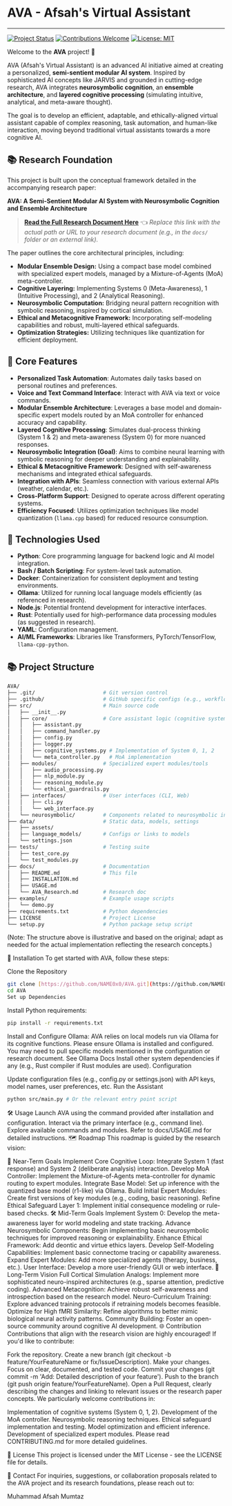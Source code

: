 # AVA - Afsah's Virtual Assistant

---

[![Project Status](https://img.shields.io/badge/status-in%20development-yellow)](https://github.com/NAME0x0/AVA)
[![Contributions Welcome](https://img.shields.io/badge/contributions-welcome-brightgreen)](CONTRIBUTING.md)
[![License: MIT](https://img.shields.io/badge/License-MIT-blue.svg)](LICENSE)

Welcome to the **AVA** project! 🎉

AVA (Afsah's Virtual Assistant) is an advanced AI initiative aimed at creating a personalized, **semi-sentient modular AI system**. Inspired by sophisticated AI concepts like JARVIS and grounded in cutting-edge research, AVA integrates **neurosymbolic cognition**, an **ensemble architecture**, and **layered cognitive processing** (simulating intuitive, analytical, and meta-aware thought).

The goal is to develop an efficient, adaptable, and ethically-aligned virtual assistant capable of complex reasoning, task automation, and human-like interaction, moving beyond traditional virtual assistants towards a more cognitive AI.

## 📚 Research Foundation

This project is built upon the conceptual framework detailed in the accompanying research paper:

**AVA: A Semi-Sentient Modular AI System with Neurosymbolic Cognition and Ensemble Architecture**

> **[Read the Full Research Document Here]([AVA_Research.md])** 👈 *Replace this link with the actual path or URL to your research document (e.g., in the `docs/` folder or an external link).*

The paper outlines the core architectural principles, including:
-   **Modular Ensemble Design:** Using a compact base model combined with specialized expert models, managed by a Mixture-of-Agents (MoA) meta-controller.
-   **Cognitive Layering:** Implementing Systems 0 (Meta-Awareness), 1 (Intuitive Processing), and 2 (Analytical Reasoning).
-   **Neurosymbolic Computation:** Bridging neural pattern recognition with symbolic reasoning, inspired by cortical simulation.
-   **Ethical and Metacognitive Framework:** Incorporating self-modeling capabilities and robust, multi-layered ethical safeguards.
-   **Optimization Strategies:** Utilizing techniques like quantization for efficient deployment.

## 🌟 Core Features

-   **Personalized Task Automation**: Automates daily tasks based on personal routines and preferences.
-   **Voice and Text Command Interface**: Interact with AVA via text or voice commands.
-   **Modular Ensemble Architecture**: Leverages a base model and domain-specific expert models routed by an MoA controller for enhanced accuracy and capability.
-   **Layered Cognitive Processing**: Simulates dual-process thinking (System 1 & 2) and meta-awareness (System 0) for more nuanced responses.
-   **Neurosymbolic Integration (Goal)**: Aims to combine neural learning with symbolic reasoning for deeper understanding and explainability.
-   **Ethical & Metacognitive Framework**: Designed with self-awareness mechanisms and integrated ethical safeguards.
-   **Integration with APIs**: Seamless connection with various external APIs (weather, calendar, etc.).
-   **Cross-Platform Support**: Designed to operate across different operating systems.
-   **Efficiency Focused**: Utilizes optimization techniques like model quantization (`llama.cpp` based) for reduced resource consumption.

## 🚀 Technologies Used

-   **Python**: Core programming language for backend logic and AI model integration.
-   **Bash / Batch Scripting**: For system-level task automation.
-   **Docker**: Containerization for consistent deployment and testing environments.
-   **Ollama**: Utilized for running local language models efficiently (as referenced in research).
-   **Node.js**: Potential frontend development for interactive interfaces.
-   **Rust**: Potentially used for high-performance data processing modules (as suggested in research).
-   **YAML**: Configuration management.
-   **AI/ML Frameworks**: Libraries like Transformers, PyTorch/TensorFlow, `llama-cpp-python`.

## 📚 Project Structure

```bash
AVA/
├── .git/                      # Git version control
├── .github/                   # GitHub specific configs (e.g., workflows)
├── src/                       # Main source code
│   ├── __init__.py
│   ├── core/                  # Core assistant logic (cognitive systems, MoA)
│   │   ├── assistant.py
│   │   ├── command_handler.py
│   │   ├── config.py
│   │   ├── logger.py
│   │   ├── cognitive_systems.py # Implementation of System 0, 1, 2
│   │   └── meta_controller.py   # MoA implementation
│   ├── modules/               # Specialized expert modules/tools
│   │   ├── audio_processing.py
│   │   ├── nlp_module.py
│   │   ├── reasoning_module.py
│   │   └── ethical_guardrails.py
│   ├── interfaces/            # User interfaces (CLI, Web)
│   │   ├── cli.py
│   │   └── web_interface.py
│   └── neurosymbolic/         # Components related to neurosymbolic integration (aspirational)
├── data/                      # Static data, models, settings
│   ├── assets/
│   ├── language_models/       # Configs or links to models
│   └── settings.json
├── tests/                     # Testing suite
│   ├── test_core.py
│   └── test_modules.py
├── docs/                      # Documentation
│   ├── README.md              # This file
│   ├── INSTALLATION.md
│   ├── USAGE.md
│   └── AVA_Research.md        # Research doc
├── examples/                  # Example usage scripts
│   └── demo.py
├── requirements.txt           # Python dependencies
├── LICENSE                    # Project License
└── setup.py                   # Python package setup script
```
(Note: The structure above is illustrative and based on the original; adapt as needed for the actual implementation reflecting the research concepts.)

🔧 Installation
To get started with AVA, follow these steps:

Clone the Repository

```Bash
git clone [https://github.com/NAME0x0/AVA.git](https://github.com/NAME0x0/AVA.git)
cd AVA
Set up Dependencies
```

Install Python requirements:

```Bash
pip install -r requirements.txt
```

Install and Configure Ollama: AVA relies on local models run via Ollama for its cognitive functions. Please ensure Ollama is installed and configured. You may need to pull specific models mentioned in the configuration or research document. See Ollama Docs
Install other system dependencies if any (e.g., Rust compiler if Rust modules are used).
Configuration

Update configuration files (e.g., config.py or settings.json) with API keys, model names, user preferences, etc.
Run the Assistant

```Bash
python src/main.py # Or the relevant entry point script
```

🛠️ Usage
Launch AVA using the command provided after installation and configuration.
Interact via the primary interface (e.g., command line).
Explore available commands and modules. Refer to docs/USAGE.md for detailed instructions.
🗺️ Roadmap
This roadmap is guided by the research vision:

🚀 Near-Term Goals
Implement Core Cognitive Loop: Integrate System 1 (fast response) and System 2 (deliberate analysis) interaction.
Develop MoA Controller: Implement the Mixture-of-Agents meta-controller for dynamic routing to expert modules.
Integrate Base Model: Set up inference with the quantized base model (r1-like) via Ollama.
Build Initial Expert Modules: Create first versions of key modules (e.g., coding, basic reasoning).
Refine Ethical Safeguard Layer 1: Implement initial consequence modeling or rule-based checks.
🛠️ Mid-Term Goals
Implement System 0: Develop the meta-awareness layer for world modeling and state tracking.
Advance Neurosymbolic Components: Begin implementing basic neurosymbolic techniques for improved reasoning or explainability.
Enhance Ethical Framework: Add deontic and virtue ethics layers.
Develop Self-Modeling Capabilities: Implement basic connectome tracing or capability awareness.
Expand Expert Modules: Add more specialized agents (therapy, business, etc.).
User Interface: Develop a more user-friendly GUI or web interface.
🌱 Long-Term Vision
Full Cortical Simulation Analogs: Implement more sophisticated neuro-inspired architectures (e.g., sparse attention, predictive coding).
Advanced Metacognition: Achieve robust self-awareness and introspection based on the research model.
Neuro-Curriculum Training: Explore advanced training protocols if retraining models becomes feasible.
Optimize for High fMRI Similarity: Refine algorithms to better mimic biological neural activity patterns.
Community Building: Foster an open-source community around cognitive AI development.
🌐 Contribution
Contributions that align with the research vision are highly encouraged! If you'd like to contribute:

Fork the repository.
Create a new branch (git checkout -b feature/YourFeatureName or fix/IssueDescription).
Make your changes. Focus on clear, documented, and tested code.
Commit your changes (git commit -m 'Add: Detailed description of your feature').
Push to the branch (git push origin feature/YourFeatureName).
Open a Pull Request, clearly describing the changes and linking to relevant issues or the research paper concepts.
We particularly welcome contributions in:

Implementation of cognitive systems (System 0, 1, 2).
Development of the MoA controller.
Neurosymbolic reasoning techniques.
Ethical safeguard implementation and testing.
Model optimization and efficient inference.
Development of specialized expert modules.
Please read CONTRIBUTING.md for more detailed guidelines.

📄 License
This project is licensed under the MIT License - see the LICENSE file for details.

📧 Contact
For inquiries, suggestions, or collaboration proposals related to the AVA project and its research foundations, please reach out to:

Muhammad Afsah Mumtaz
